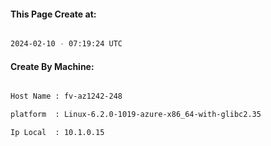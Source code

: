
   
#### This Page Create at:

```bash

2024-02-10 - 07:19:24 UTC

```

#### Create By Machine:

```bash

Host Name : fv-az1242-248

platform  : Linux-6.2.0-1019-azure-x86_64-with-glibc2.35

Ip Local  : 10.1.0.15

```

